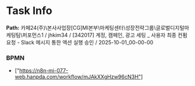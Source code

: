 # Task Info

**Path:** 카페24(주)\본사사업장\[CG]MI본부\마케팅센터\성장전략그룹\글로벌디지털마케팅팀\퍼포먼스1 / jhkim34 / [342017] 계정, 캠페인, 광고 세팅 _ 사용자 최종 컨펌 요청 - Slack 메시지 통한 액션 실행 승인 / 2025-10-01_00-00-00

### BPMN
- ["https://n8n-mi-077-web.hanpda.com/workflow/mJAkXXgHzw96cN3H"]

